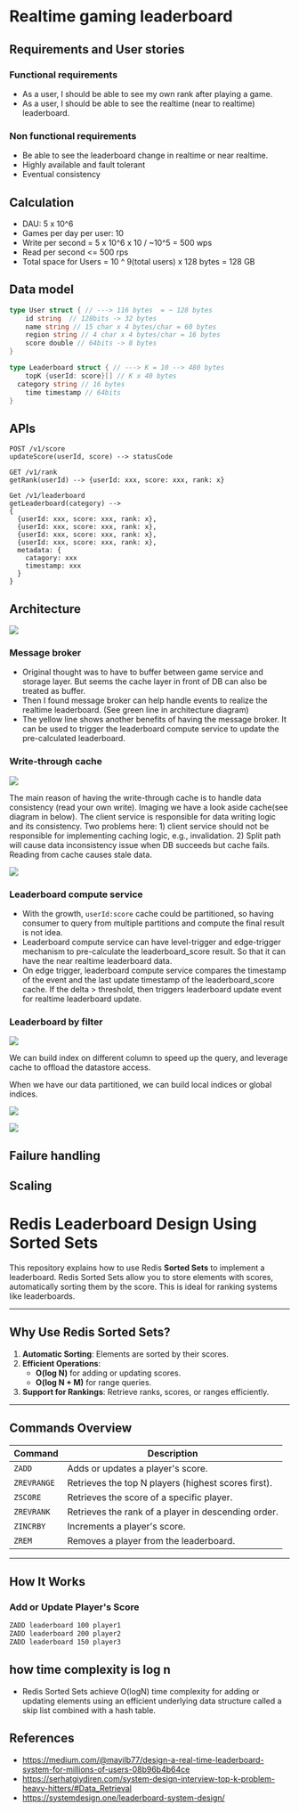 # Realtime gaming leaderboard

## Requirements and User stories

### Functional requirements

- As a user, I should be able to see my own rank after playing a game.
- As a user, I should be able to see the realtime (near to realtime) leaderboard.

### Non functional requirements

- Be able to see the leaderboard change in realtime or near realtime.
- Highly available and fault tolerant
- Eventual consistency

## Calculation

- DAU: 5 x 10^6
- Games per day per user: 10
- Write per second = 5 x 10^6 x 10 / ~10^5 = 500 wps
- Read per second <= 500 rps
- Total space for Users = 10 ^ 9(total users) x 128 bytes = 128 GB

## Data model

```go
type User struct { // ---> 116 bytes  = ~ 128 bytes
	id string  // 128bits -> 32 bytes
	name string // 15 char x 4 bytes/char = 60 bytes
	region string // 4 char x 4 bytes/char = 16 bytes
	score double // 64bits -> 8 bytes
}

type Leaderboard struct { // ---> K = 10 --> 480 bytes
	topK {userId: score}[] // K x 40 bytes
  category string // 16 bytes
	time timestamp // 64bits
}
```

## APIs

```text
POST /v1/score
updateScore(userId, score) --> statusCode

GET /v1/rank
getRank(userId) --> {userId: xxx, score: xxx, rank: x}

Get /v1/leaderboard
getLeaderboard(category) -->
{
  {userId: xxx, score: xxx, rank: x},
  {userId: xxx, score: xxx, rank: x},
  {userId: xxx, score: xxx, rank: x},
  {userId: xxx, score: xxx, rank: x},
  metadata: {
    catagory: xxx
    timestamp: xxx
  }
}
```

## Architecture

![](resources/architecture.png)

### Message broker

- Original thought was to have to buffer between game service and storage layer. But seems the cache layer in front of DB
  can also be treated as buffer.
- Then I found message broker can help handle events to realize the realtime leaderboard. (See green line in
  architecture diagram)
- The yellow line shows another benefits of having the message broker. It can be used to trigger the leaderboard compute
  service to update the pre-calculated leaderboard.

### Write-through cache

![](resources/write-through-cache-layer.png)

The main reason of having the write-through cache is to handle data consistency (read your own write). Imaging we have a
look aside cache(see diagram in below). The client service is responsible for data writing logic and its consistency.
Two problems here: 1) client service should not be responsible for implementing caching logic, e.g., invalidation. 2)
Split path will cause data inconsistency issue when DB succeeds but cache fails. Reading from cache causes stale data.

![](resources/look-aside-cache.png)

### Leaderboard compute service

- With the growth, `userId:score` cache could be partitioned, so having consumer to query from multiple partitions and
  compute the final result is not idea.
- Leaderboard compute service can have level-trigger and edge-trigger mechanism to pre-calculate the leaderboard_score
  result. So that it can have the near realtime leaderboard data.
- On edge trigger, leaderboard compute service compares the timestamp of the event and the last update timestamp of the
  leaderboard_score cache. If the delta > threshold, then triggers leaderboard update event for realtime leaderboard
  update.

### Leaderboard by filter

![](resources/leaderboard-index.png)

We can build index on different column to speed up the query, and leverage cache to offload the datastore access.

When we have our data partitioned, we can build local indices or global indices.

![](resources/local-index.png)

![](resources/global-index.png)

## Failure handling

## Scaling

# Redis Leaderboard Design Using Sorted Sets

This repository explains how to use Redis **Sorted Sets** to implement a leaderboard. Redis Sorted Sets allow you to store elements with scores, automatically sorting them by the score. This is ideal for ranking systems like leaderboards.

---

## Why Use Redis Sorted Sets?

1. **Automatic Sorting**: Elements are sorted by their scores.
2. **Efficient Operations**:
   - **O(log N)** for adding or updating scores.
   - **O(log N + M)** for range queries.
3. **Support for Rankings**: Retrieve ranks, scores, or ranges efficiently.

---

## Commands Overview

| **Command**       | **Description**                                                                 |
|-------------------|---------------------------------------------------------------------------------|
| `ZADD`           | Adds or updates a player's score.                                               |
| `ZREVRANGE`      | Retrieves the top N players (highest scores first).                             |
| `ZSCORE`         | Retrieves the score of a specific player.                                       |
| `ZREVRANK`       | Retrieves the rank of a player in descending order.                             |
| `ZINCRBY`        | Increments a player's score.                                                   |
| `ZREM`           | Removes a player from the leaderboard.                                          |

---

## How It Works

### Add or Update Player's Score

```bash
ZADD leaderboard 100 player1
ZADD leaderboard 200 player2
ZADD leaderboard 150 player3
```
## how time complexity is log n
* Redis Sorted Sets achieve O(logN) time complexity for adding or updating elements using an efficient underlying data structure called a skip list combined with a hash table.

## References

* <https://medium.com/@mayilb77/design-a-real-time-leaderboard-system-for-millions-of-users-08b96b4b64ce>
* <https://serhatgiydiren.com/system-design-interview-top-k-problem-heavy-hitters/#Data_Retrieval>
* <https://systemdesign.one/leaderboard-system-design/>
